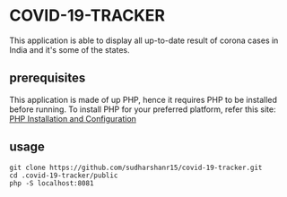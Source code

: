 # COVID-19-TRACKER
This application is able to display all up-to-date result of corona cases in India and it's some of the states.

## prerequisites
This application is made of up PHP, hence it requires PHP to be installed before running.
To install PHP for your preferred platform, refer this site: [PHP Installation and Configuration](https://www.php.net/manual/en/install.php)

## usage
```
git clone https://github.com/sudharshanr15/covid-19-tracker.git 
cd .covid-19-tracker/public
php -S localhost:8081
```

